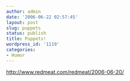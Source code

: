 ```yaml
---
author: admin
date: '2006-06-22 02:57:45'
layout: post
slug: puppets
status: publish
title: Puppets!
wordpress_id: '1119'
categories:
- Humor
---
```

<a href="http://www.redmeat.com/redmeat/2006-06-20/">http://www.redmeat.com/redmeat/2006-06-20/</a>

